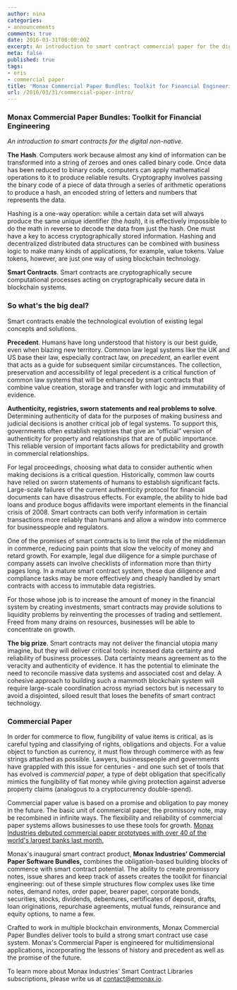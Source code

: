 ```yaml
---
author: nina
categories:
- announcements
comments: true
date: 2016-03-31T00:00:00Z
excerpt: An introduction to smart contract commercial paper for the digital non-native.
meta: false
published: true
tags:
- eris
- commercial paper
title: 'Monax Commercial Paper Bundles: Toolkit for Financial Engineering'
url: /2016/03/31/commercial-paper-intro/
---
```


### Monax Commercial Paper Bundles: Toolkit for Financial Engineering

*An introduction to smart contracts for the digital non-native.*

**The Hash**. Computers work because almost any kind of information can be transformed into a string of zeroes and ones called binary code. Once data has been reduced to binary code, computers can apply mathematical operations to it to produce reliable results. Cryptography involves passing the binary code of a piece of data through a series of arithmetic operations to produce a hash, an encoded string of letters and numbers that represents the data.  

Hashing is a one-way operation: while a certain data set will always produce the same unique identifier (the *hash*), it is effectively impossible to do the math in reverse to decode the data from just the hash. One must have a key to access cryptographically stored information. Hashing and decentralized distributed data structures can be combined with business logic to make many kinds of applications, for example, value tokens. Value tokens, however, are just one way of using blockchain technology.

**Smart Contracts**. Smart contracts are cryptographically secure computational processes acting on cryptographically secure data in blockchain systems.

### So what's the big deal?
Smart contracts enable the technological evolution of existing legal concepts and solutions.

**Precedent**. Humans have long understood that history is our best guide, even when blazing new territory. Common law legal systems like the UK and US base their law, especially contract law, on *precedent*, an earlier event that acts as a guide for subsequent similar circumstances. The collection, preservation and accessibility of legal precedent is a critical function of common law systems that will be enhanced by smart contracts that combine value creation, storage and transfer with logic and immutability of evidence.

**Authenticity, registries, sworn statements and real problems to solve**. Determining authenticity of data for the purposes of making business and judicial decisions is another critical job of legal systems. To support this, governments often establish registries that give an “official” version of authenticity for property and relationships that are of public importance. This reliable version of important facts allows for predictability and growth in commercial relationships.

For legal proceedings, choosing what data to consider authentic when making decisions is a critical question. Historically, common law courts have relied on sworn statements of humans to establish significant facts. Large-scale failures of the current authenticity protocol for financial documents can have disastrous effects. For example, the ability to hide bad loans and produce bogus affidavits were important elements in the financial crisis of 2008. Smart contracts can both verify information in certain transactions more reliably than humans and allow a window into commerce for businesspeople and regulators.

One of the promises of smart contracts is to limit the role of the middleman in commerce, reducing pain points that slow the velocity of money and retard growth. For example, legal due diligence for a simple purchase of company assets can involve checklists of information more than thirty pages long. In a mature smart contract system, these due diligence and compliance tasks may be more effectively and cheaply handled by smart contracts with access to immutable data registries.

For those whose job is to increase the amount of money in the financial system by creating investments, smart contracts may provide solutions to liquidity problems by reinventing the processes of trading and settlement. Freed from many drains on resources, businesses will be able to concentrate on growth.

**The big prize**. Smart contracts may not deliver the financial utopia many imagine, but they will deliver critical tools: increased data certainty and reliability of business processes. Data certainty means agreement as to the veracity and authenticity of evidence. It has the potential to eliminate the need to reconcile massive data systems and associated cost and delay. A cohesive approach to building such a mammoth blockchain system will require large-scale coordination across myriad sectors but is necessary to avoid a disjointed, siloed result that loses the benefits of smart contract technology.

### Commercial Paper

In order for commerce to flow, fungibility of value items is critical, as is careful typing and classifying of rights, obligations and objects. For a value object to function as currency, it must flow through commerce with as few strings attached as possible. Lawyers, businesspeople and governments have grappled with this issue for centuries - and one such set of tools that has evolved is *commercial paper,* a type of debt obligation that specifically mimics the fungibility of fiat money while giving protection against adverse property claims (analogous to a cryptocurrency double-spend).

Commercial paper value is based on a promise and obligation to pay money in the future. The basic unit of commercial paper, the promissory note, may be recombined in infinite ways. The flexibility and reliability of commercial paper systems allows businesses to use these tools for growth. [Monax Industries debuted commercial paper prototypes with over 40 of the world's largest banks last month.](https://blog.erisindustries.com/announcements/2016/03/03/r3/)

Monax's inaugural smart contract product, **Monax Industries’ Commercial Paper Software Bundles,** combines the obligation-based building blocks of commerce with smart contract potential. The ability to create promissory notes, issue shares and keep track of assets creates the toolkit for financial engineering: out of these simple structures flow complex uses like time notes, demand notes, order paper, bearer paper, corporate bonds, securities, stocks, dividends, debentures, certificates of deposit, drafts, loan originations, repurchase agreements, mutual funds, reinsurance and equity options, to name a few. 

Crafted to work in multiple blockchain environments, Monax Commercial Paper Bundles deliver tools to build a strong smart contract use case system. Monax's Commercial Paper is engineered for multidimensional applications, incorporating the lessons of history and precedent as well as the promise of the future.

To learn more about Monax Industries' Smart Contract Libraries subscriptions, please write us at <contact@emonax.io>.


